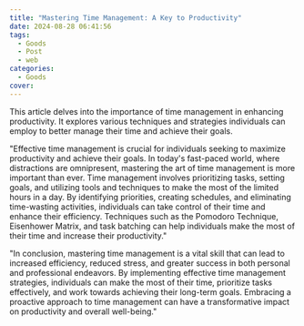 ```yaml
---
title: "Mastering Time Management: A Key to Productivity"
date: 2024-08-28 06:41:56
tags:
  - Goods
  - Post
  - web
categories:
  - Goods
cover: 
---
```


This article delves into the importance of time management in enhancing productivity. It explores various techniques and strategies individuals can employ to better manage their time and achieve their goals.

"Effective time management is crucial for individuals seeking to maximize productivity and achieve their goals. In today's fast-paced world, where distractions are omnipresent, mastering the art of time management is more important than ever. Time management involves prioritizing tasks, setting goals, and utilizing tools and techniques to make the most of the limited hours in a day. By identifying priorities, creating schedules, and eliminating time-wasting activities, individuals can take control of their time and enhance their efficiency. Techniques such as the Pomodoro Technique, Eisenhower Matrix, and task batching can help individuals make the most of their time and increase their productivity."

"In conclusion, mastering time management is a vital skill that can lead to increased efficiency, reduced stress, and greater success in both personal and professional endeavors. By implementing effective time management strategies, individuals can make the most of their time, prioritize tasks effectively, and work towards achieving their long-term goals. Embracing a proactive approach to time management can have a transformative impact on productivity and overall well-being."

